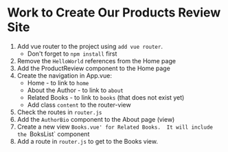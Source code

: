 # Work to Create Our Products Review Site
1. Add vue router to the project using `add vue router`.
    * Don't forget to `npm install` first
2. Remove the `HelloWorld` references from the Home page
3. Add the ProductReview component to the Home page
4. Create the navigation in App.vue:
    * Home - to link to `home`
    * About the Author - to link to `about`
    * Related Books - to link to `books` (that does not exist yet)
    * Add class `content` to the router-view
5. Check the routes in `router.js`
6. Add the `AuthorBio` component to the About page (view)
7. Create a new view `Books.vue' for Related Books.  It will include the `BoksList` component
8. Add a route in `router.js` to get to the Books view.



